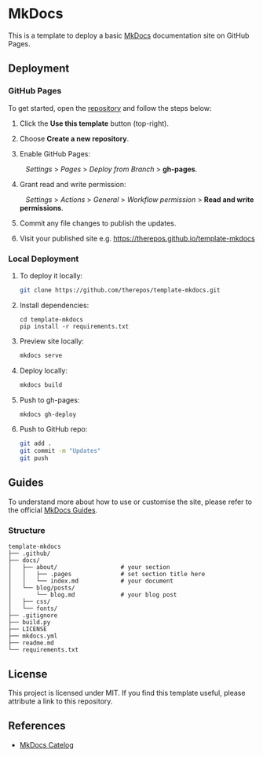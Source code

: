 # MkDocs
This is a template to deploy a basic [MkDocs](https://squidfunk.github.io/mkdocs-material/getting-started/) documentation site on GitHub Pages.  

## Deployment

### GitHub Pages
To get started, open the [repository](https://github.com/therepos/template-mkdocs) and follow the steps below:

1. Click the **Use this template** button (top-right).  

2. Choose **Create a new repository**.  

3. Enable GitHub Pages:  
    
    &nbsp;&nbsp;&nbsp;_Settings_ > _Pages_ > _Deploy from Branch_ > **gh-pages**.  

4. Grant read and write permission:  

    &nbsp;&nbsp;&nbsp;_Settings_ > _Actions_ > _General_ > _Workflow permission_ > **Read and write permissions**.

5. Commit any file changes to publish the updates.  

6. Visit your published site e.g. https://therepos.github.io/template-mkdocs  

### Local Deployment
1. To deploy it locally:  

   ```bash
   git clone https://github.com/therepos/template-mkdocs.git

2. Install dependencies:

    ```
    cd template-mkdocs  
    pip install -r requirements.txt
    ```

3. Preview site locally:

    ```bash
    mkdocs serve
    ```

4. Deploy locally:

    ```bash
    mkdocs build
    ```

5. Push to gh-pages:

    ```bash
    mkdocs gh-deploy
    ```

6. Push to GitHub repo:

    ```bash
    git add . 
    git commit -m "Updates"
    git push
    ```

## Guides

To understand more about how to use or customise the site, please refer to the official [MkDocs Guides](https://squidfunk.github.io/mkdocs-material/getting-started/). 

### Structure

```
template-mkdocs
├── .github/
├── docs/
│   ├── about/                  # your section
│   │   ├── .pages              # set section title here
│   │   └── index.md            # your document
│   └── blog/posts/
│       └── blog.md             # your blog post 
│   ├── css/
│   └── fonts/
├── .gitignore
├── build.py
├── LICENSE
├── mkdocs.yml
├── readme.md
└── requirements.txt
```

## License
This project is licensed under MIT. If you find this template useful, please attribute a link to this repository.

## References
- [MkDocs Catelog](https://github.com/mkdocs/catalog)
